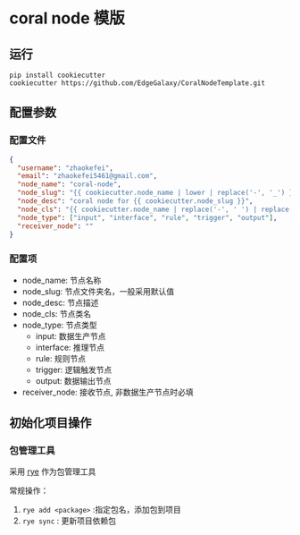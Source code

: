 # coral node 模版
 
## 运行
```
pip install cookiecutter
cookiecutter https://github.com/EdgeGalaxy/CoralNodeTemplate.git
```


## 配置参数

### 配置文件
```json
{
  "username": "zhaokefei",
  "email": "zhaokefei5461@gmail.com",
  "node_name": "coral-node",
  "node_slug": "{{ cookiecutter.node_name | lower | replace('-', '_') }}",
  "node_desc": "coral node for {{ cookiecutter.node_slug }}",
  "node_cls": "{{ cookiecutter.node_name | replace('-', ' ') | replace('_', ' ') | capitalize | replace(' ', '')}}",
  "node_type": ["input", "interface", "rule", "trigger", "output"],
  "receiver_node": ""
}
```

### 配置项
- node_name: 节点名称
- node_slug: 节点文件夹名，一般采用默认值
- node_desc: 节点描述
- node_cls: 节点类名
- node_type: 节点类型
  - input: 数据生产节点
  - interface: 推理节点
  - rule: 规则节点
  - trigger: 逻辑触发节点
  - output: 数据输出节点
- receiver_node: 接收节点, 非数据生产节点时必填


## 初始化项目操作

### 包管理工具

采用 [rye](https://rye-up.com/) 作为包管理工具

常规操作：
1. `rye add <package>` :指定包名，添加包到项目
2. `rye sync` : 更新项目依赖包
